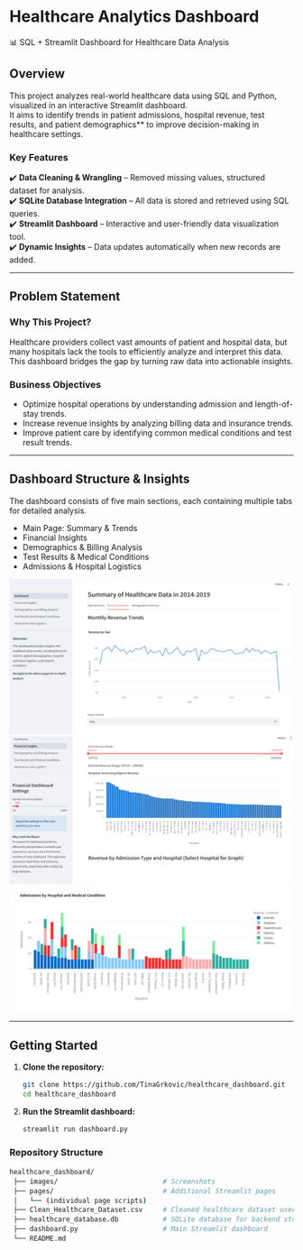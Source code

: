 # Healthcare Analytics Dashboard  
📊 SQL + Streamlit Dashboard for Healthcare Data Analysis  

## Overview  
This project analyzes real-world healthcare data using SQL and Python, visualized in an interactive Streamlit dashboard.  
It aims to identify trends in patient admissions, hospital revenue, test results, and patient demographics** to improve decision-making in healthcare settings.

### **Key Features**  
✔️ **Data Cleaning & Wrangling** – Removed missing values, structured dataset for analysis.  
✔️ **SQLite Database Integration** – All data is stored and retrieved using SQL queries.  
✔️ **Streamlit Dashboard** – Interactive and user-friendly data visualization tool.  
✔️ **Dynamic Insights** – Data updates automatically when new records are added.  

---

## Problem Statement  
### **Why This Project?**  
Healthcare providers collect vast amounts of patient and hospital data, but many hospitals lack the tools to efficiently analyze and interpret this data.  
This dashboard bridges the gap by turning raw data into actionable insights.

### **Business Objectives**  
- Optimize hospital operations by understanding admission and length-of-stay trends.  
- Increase revenue insights by analyzing billing data and insurance trends.  
- Improve patient care by identifying common medical conditions and test result trends.  

---

## **Dashboard Structure & Insights**  
The dashboard consists of five main sections, each containing multiple tabs for detailed analysis.  

- Main Page: Summary & Trends
- Financial Insights 
- Demographics & Billing Analysis
- Test Results & Medical Conditions
- Admissions & Hospital Logistics

![Dashboard Screenshot](images/revenues.png)
![Dashboard Screenshot](images/hospitals.png)
![Dashboard Screenshot](images/conditions.png)

---

## **Getting Started**
1. **Clone the repository:**
   ```bash
   git clone https://github.com/TinaGrkovic/healthcare_dashboard.git
   cd healthcare_dashboard
2. **Run the Streamlit dashboard:**
   ```bash
   streamlit run dashboard.py

### **Repository Structure**
  ```bash
  healthcare_dashboard/
   ├── images/                          # Screenshots
   ├── pages/                           # Additional Streamlit pages
   │   └── (individual page scripts)
   ├── Clean_Healthcare_Dataset.csv     # Cleaned healthcare dataset used for analysis
   ├── healthcare_database.db           # SQLite database for backend storage
   ├── dashboard.py                     # Main Streamlit dashboard
   └── README.md
